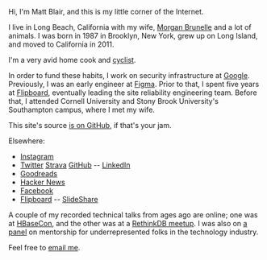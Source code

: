Hi, I'm Matt Blair, and this is my little corner of the Internet.

I live in Long Beach, California with my wife, [Morgan Brunelle](https://www.morganbrunelle.com) and a lot of animals. I was born in 1987 in Brooklyn, New York, grew up on Long Island, and moved to California in 2011.

I'm a very avid home cook and [cyclist](https://www.strava.com/athletes/mattyblair).

In order to fund these habits, I work on security infrastructure at [Google](https://www.google.com). Previously, I was an early engineer at [Figma](https://www.figma.com). Prior to that, I spent five years at [Flipboard](https://flipboard.com), eventually leading the site reliability engineering team. Before that, I attended Cornell University and Stony Brook University's Southampton campus, where I met my wife.

This site's source [is on GitHub](https://github.com/mblair/matthewblair.net), if that's your jam.

Elsewhere:

-	[Instagram](https://instagram.com/m_blair)
-	[Twitter](https://twitter.com/mattyblair)
	[Strava](https://www.strava.com/athletes/mattyblair)
	[GitHub](https://github.com/mblair)
--	[LinkedIn](https://www.linkedin.com/in/matthewablair)
-	[Goodreads](https://www.goodreads.com/user/show/5232574-matt-blair)
-	[Hacker News](https://news.ycombinator.com/user?id=mattyb)
-	[Facebook](https://www.facebook.com/matthewblair)
-	[Flipboard](https://flipboard.com/@mb)
--	[SlideShare](http://www.slideshare.net/matthewblair/slideshows)

A couple of my recorded technical talks from ages ago are online; one was at [HBaseCon](https://vimeo.com/128194533), and the other was at a [RethinkDB meetup](https://www.youtube.com/watch?v=3ScLnROJ-iU). I was also on [a panel](https://figma.splashthat.com/) on mentorship for underrepresented folks in the technology industry.

Feel free to [email me](mailto:me@matthewblair.net).
